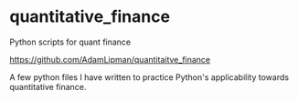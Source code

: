 # quantitative_finance
Python scripts for quant finance


https://github.com/AdamLipman/quantitaitve_finance

A few python files I have written to practice Python's applicability towards quantitative finance.
